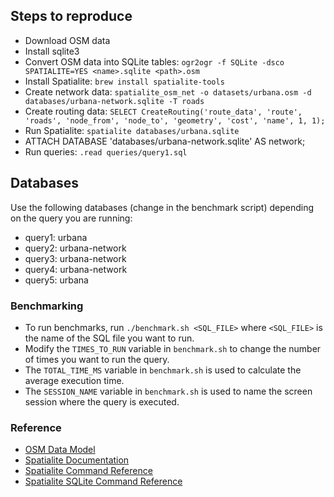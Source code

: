 ## Steps to reproduce

- Download OSM data
- Install sqlite3
- Convert OSM data into SQLite tables: `ogr2ogr -f SQLite -dsco SPATIALITE=YES <name>.sqlite <path>.osm `
- Install Spatialite: `brew install spatialite-tools`
- Create network data: `spatialite_osm_net -o datasets/urbana.osm -d databases/urbana-network.sqlite -T roads`
- Create routing data: `SELECT CreateRouting('route_data', 'route', 'roads', 'node_from', 'node_to', 'geometry', 'cost', 'name', 1, 1);`
- Run Spatialite: `spatialite databases/urbana.sqlite`
- ATTACH DATABASE 'databases/urbana-network.sqlite' AS network;
- Run queries: `.read queries/query1.sql`

## Databases

Use the following databases (change in the benchmark script) depending on the query you are running:

- query1: urbana
- query2: urbana-network
- query3: urbana-network
- query4: urbana-network
- query5: urbana

### Benchmarking

- To run benchmarks, run `./benchmark.sh <SQL_FILE>` where `<SQL_FILE>` is the name of the SQL file you want to run.
- Modify the `TIMES_TO_RUN` variable in `benchmark.sh` to change the number of times you want to run the query.
- The `TOTAL_TIME_MS` variable in `benchmark.sh` is used to calculate the average execution time.
- The `SESSION_NAME` variable in `benchmark.sh` is used to name the screen session where the query is executed.

### Reference

- [OSM Data Model](https://wiki.openstreetmap.org/wiki/Elements)
- [Spatialite Documentation](https://www.gaia-gis.it/gaia-sins/spatialite-sql-latest.html)
- [Spatialite Command Reference](https://www.gaia-gis.it/gaia-sins/spatialite-sql-latest.html#command-reference)
- [Spatialite SQLite Command Reference](https://www.gaia-gis.it/gaia-sins/spatialite-sql-latest.html#sqlite-command-reference)
